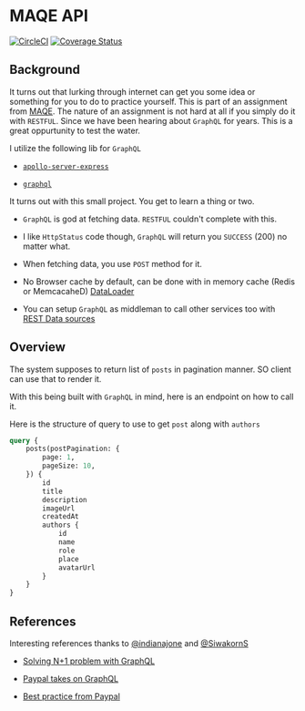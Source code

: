 # MAQE API

[![CircleCI](https://circleci.com/gh/thestrayed/maqe-api.svg?style=svg)](https://circleci.com/gh/thestrayed/maqe-api)  [![Coverage Status](https://coveralls.io/repos/github/thestrayed/maqe-api/badge.svg?branch=master)](https://coveralls.io/github/thestrayed/maqe-api?branch=master)

## Background

It turns out that lurking through internet can get you some idea or something for you to do to practice yourself. This is part of an assignment from [MAQE](http://maqe.github.io/template.html). The nature of an assignment is not hard at all if you simply do it with `RESTFUL`. Since we have been hearing about `GraphQL` for years. This is a great oppurtunity to test the water.

I utilize the following lib for `GraphQL`

- [`apollo-server-express`](https://www.npmjs.com/package/apollo-server-express)

- [`graphql`](https://www.npmjs.com/package/graphql)

It turns out with this small project. You get to learn a thing or two.

- `GraphQL` is god at fetching data. `RESTFUL` couldn't complete with this.

- I like `HttpStatus` code though, `GraphQL` will return you `SUCCESS` (200) no matter what.

- When fetching data, you use `POST` method for it.

- No Browser cache by default, can be done with in memory cache (Redis or MemcacaheD) [DataLoader](https://www.apollographql.com/docs/apollo-server/features/data-sources.html#What-about-DataLoader)

- You can setup `GraphQL` as middleman to call other services too with [REST Data sources](https://www.apollographql.com/docs/apollo-server/features/data-sources.html#REST-Data-Source)

## Overview

The system supposes to return list of `posts` in pagination manner. SO client can use that to render it.

With this being built with `GraphQL` in mind, here is an endpoint on how to call it.

Here is the structure of query to use to get `post` along with `authors`

```graphql
query {
    posts(postPagination: {
        page: 1,
        pageSize: 10,
    }) {
        id
        title
        description
        imageUrl
        createdAt
        authors {
            id
            name
            role
            place
            avatarUrl
        }
    }
}
```

## References

Interesting references thanks to [@indianajone](https://github.com/indianajone) and [@SiwakornS](https://github.com/SiwakornS)

- [Solving N+1 problem with GraphQL](https://engineering.shopify.com/blogs/engineering/solving-the-n-1-problem-for-graphql-through-batching)

- [Paypal takes on GraphQL](https://medium.com/paypal-engineering/graphql-a-success-story-for-paypal-checkout-3482f724fb53)

- [Best practice from Paypal](https://medium.com/paypal-engineering/graphql-resolvers-best-practices-cd36fdbcef55?fbclid=IwAR0fPkP3VxusF9AA7U25FnAjqLVPV0mT0vYCSNdk47XxV09I3fxV_kQvtHg)
